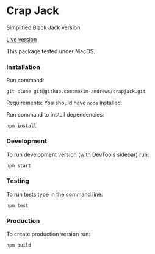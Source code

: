 # Crap Jack
Simplified Black Jack version

[Live version](http://crapjack.herokuapp.com)

This package tested under MacOS.

### Installation
Run command:
```
git clone git@github.com:maxim-andrews/crapjack.git
```

Requirements:
You should have `node` installed.

Run command to install dependencies:
```
npm install
```

### Development
To run development version (with DevTools sidebar) run:
```
npm start
```

### Testing
To run tests type in the command line:
 ```
 npm test
 ```

### Production
To create production version run:
```
npm build
```
